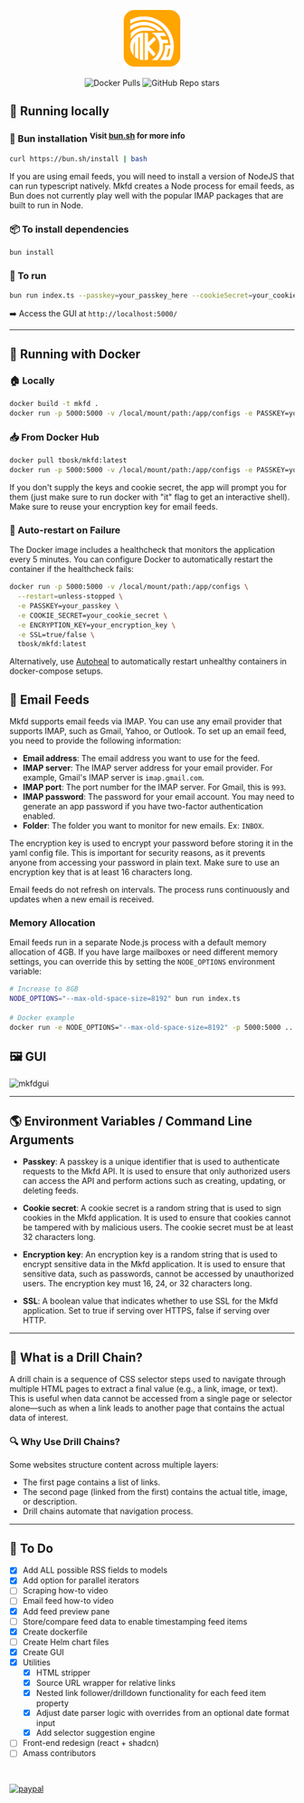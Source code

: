 <p align="center">
  <img src="https://github.com/TBosak/mkfd/blob/main/public/logo.png?raw=true"
       alt="mkfd"
       height="100px"
       width="100px"/><br><br>
  <img alt="Docker Pulls" src="https://img.shields.io/docker/pulls/tbosk/mkfd">
  <img alt="GitHub Repo stars" src="https://img.shields.io/github/stars/tbosak/mkfd">
</p>

## 🏃 Running locally

### 🍞 Bun installation <sup>Visit [bun.sh](https://bun.sh/) for more info</sup>

```bash
curl https://bun.sh/install | bash
```

If you are using email feeds, you will need to install a version of NodeJS that can run typescript natively. Mkfd creates a Node process for email feeds, as Bun does not currently play well with the popular IMAP packages that are built to run in Node.

### 📦 To install dependencies

```bash
bun install
```

### 🚀 To run

```bash
bun run index.ts --passkey=your_passkey_here --cookieSecret=your_cookie_secret_here --encryptionKey=your_encryption_key_here --ssl=true/false
```

➡️ Access the GUI at `http://localhost:5000/`

---

## 🐳 Running with Docker

### 🏠 Locally

```bash
docker build -t mkfd .
docker run -p 5000:5000 -v /local/mount/path:/app/configs -e PASSKEY=your_passkey -e COOKIE_SECRET=your_cookie_secret -e ENCRYPTION_KEY=your_encryption_key -e SSL=true/false mkfd
```

### 📥 From Docker Hub

```bash
docker pull tbosk/mkfd:latest
docker run -p 5000:5000 -v /local/mount/path:/app/configs -e PASSKEY=your_passkey -e COOKIE_SECRET=your_cookie_secret -e ENCRYPTION_KEY=your_encryption_key -e SSL=true/false tbosk/mkfd:latest
```

If you don't supply the keys and cookie secret, the app will prompt you for them (just make sure to run docker with "it" flag to get an interactive shell). Make sure to reuse your encryption key for email feeds.

### 🏥 Auto-restart on Failure

The Docker image includes a healthcheck that monitors the application every 5 minutes. You can configure Docker to automatically restart the container if the healthcheck fails:

```bash
docker run -p 5000:5000 -v /local/mount/path:/app/configs \
  --restart=unless-stopped \
  -e PASSKEY=your_passkey \
  -e COOKIE_SECRET=your_cookie_secret \
  -e ENCRYPTION_KEY=your_encryption_key \
  -e SSL=true/false \
  tbosk/mkfd:latest
```

Alternatively, use [Autoheal](https://github.com/willfarrell/docker-autoheal) to automatically restart unhealthy containers in docker-compose setups.

## 📧 Email Feeds

Mkfd supports email feeds via IMAP. You can use any email provider that supports IMAP, such as Gmail, Yahoo, or Outlook. To set up an email feed, you need to provide the following information:

- **Email address**: The email address you want to use for the feed.
- **IMAP server**: The IMAP server address for your email provider. For example, Gmail's IMAP server is `imap.gmail.com`.
- **IMAP port**: The port number for the IMAP server. For Gmail, this is `993`.
- **IMAP password**: The password for your email account. You may need to generate an app password if you have two-factor authentication enabled.
- **Folder**: The folder you want to monitor for new emails. Ex: `INBOX`.

The encryption key is used to encrypt your password before storing it in the yaml config file. This is important for security reasons, as it prevents anyone from accessing your password in plain text. Make sure to use an encryption key that is at least 16 characters long.

Email feeds do not refresh on intervals. The process runs continuously and updates when a new email is received.

### Memory Allocation

Email feeds run in a separate Node.js process with a default memory allocation of 4GB. If you have large mailboxes or need different memory settings, you can override this by setting the `NODE_OPTIONS` environment variable:

```bash
# Increase to 8GB
NODE_OPTIONS="--max-old-space-size=8192" bun run index.ts

# Docker example
docker run -e NODE_OPTIONS="--max-old-space-size=8192" -p 5000:5000 ... tbosk/mkfd:latest
```

## 🖼️ GUI

![mkfdgui](https://github.com/user-attachments/assets/620d4f1f-15a6-4120-8265-6ba07aa4aa27)

---

## 🌎 Environment Variables / Command Line Arguments

- **Passkey**: A passkey is a unique identifier that is used to authenticate requests to the Mkfd API. It is used to ensure that only authorized users can access the API and perform actions such as creating, updating, or deleting feeds.

- **Cookie secret**: A cookie secret is a random string that is used to sign cookies in the Mkfd application. It is used to ensure that cookies cannot be tampered with by malicious users. The cookie secret must be at least 32 characters long.

- **Encryption key**: An encryption key is a random string that is used to encrypt sensitive data in the Mkfd application. It is used to ensure that sensitive data, such as passwords, cannot be accessed by unauthorized users. The encryption key must 16, 24, or 32 characters long.

- **SSL**: A boolean value that indicates whether to use SSL for the Mkfd application. Set to true if serving over HTTPS, false if serving over HTTP.

---

## 🔗 What is a Drill Chain?

A drill chain is a sequence of CSS selector steps used to navigate through multiple HTML pages to extract a final value (e.g., a link, image, or text). This is useful when data cannot be accessed from a single page or selector alone—such as when a link leads to another page that contains the actual data of interest.

### 🔍 Why Use Drill Chains?

Some websites structure content across multiple layers:
 - The first page contains a list of links.
 - The second page (linked from the first) contains the actual title, image, or description.
 - Drill chains automate that navigation process.

---

## 🔧 To Do

- [x] Add ALL possible RSS fields to models
- [x] Add option for parallel iterators
- [ ] Scraping how-to video
- [ ] Email feed how-to video
- [x] Add feed preview pane
- [ ] Store/compare feed data to enable timestamping feed items
- [x] Create dockerfile
- [ ] Create Helm chart files
- [x] Create GUI
- [x] Utilities
  - [x] HTML stripper
  - [x] Source URL wrapper for relative links
  - [x] Nested link follower/drilldown functionality for each feed item property
  - [x] Adjust date parser logic with overrides from an optional date format input
  - [x] Add selector suggestion engine
- [ ] Front-end redesign (react + shadcn)
- [ ] Amass contributors

<br>

[![paypal](https://www.paypalobjects.com/en_US/i/btn/btn_donateCC_LG.gif)](https://www.paypal.com/cgi-bin/webscr?cmd=_s-xclick&hosted_button_id=V5LC4XTQDDE82&source=url)
